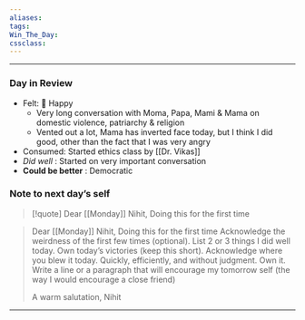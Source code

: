 ```yaml
---
aliases:  
tags:
Win_The_Day:  
cssclass:
---
```

---
### Day in Review

- Felt: 🥳 Happy
	- Very long conversation with Moma, Papa, Mami & Mama on domestic violence, patriarchy & religion
	- Vented out a lot, Mama has inverted face today, but I think I did good, other than the fact that I was very angry
- Consumed: Started ethics class by [[Dr. Vikas]]
- *Did well* : Started on very  important conversation
- **Could be better** : Democratic
### Note to next day’s self

> [!quote]
> Dear [[Monday]] Nihit,
> Doing this for the first time
> 

> Dear [[Monday]] Nihit,
> Doing this for the first time
> Acknowledge the weirdness of the first few times (optional).
> List 2 or 3 things I did well today. Own today’s victories (keep this short).
> Acknowledge where you blew it today. Quickly, efficiently, and without judgment. Own it.
> Write a line or a paragraph that will encourage my tomorrow self (the way I would encourage a close friend)
> 
> A warm salutation,
> Nihit 







--- 
